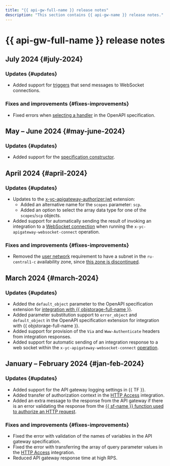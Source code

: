 ```yaml
---
title: "{{ api-gw-full-name }} release notes"
description: "This section contains {{ api-gw-name }} release notes."
---
```


# {{ api-gw-full-name }} release notes

## July 2024 {#july-2024}

### Updates {#updates}

* Added support for [triggers](concepts/trigger/index.md) that send messages to WebSocket connections.

### Fixes and improvements {#fixes-improvements}

* Fixed errors when [selecting a handler](concepts/index.md#algorithm) in the OpenAPI specification.

## May – June 2024 {#may-june-2024}

### Updates {#updates}

* Added support for the [specification constructor](operations/spec-constructor/index.md).

## April 2024 {#april-2024}

### Updates {#updates}

* Updates to the [x-yc-apigateway-authorizer:jwt](concepts/extensions/jwt-authorizer.md) extension:
    * Added an alternative name for the `scopes` parameter: `scp`.
    * Added an option to select the array data type for one of the `scopes`/`scp` objects.
* Added support for automatically sending the result of invoking an integration to a [WebSocket connection](concepts/extensions/websocket.md) when running the `x-yc-apigateway-websocket-connect` operation.

### Fixes and improvements {#fixes-improvements}

* Removed the [user network](concepts/networking#user-network) requirement to have a subnet in the `ru-central1-c` availability zone, since [this zone is discontinued](../overview/concepts/ru-central1-c-deprecation).

## March 2024 {#march-2024}

### Updates {#updates}

* Added the `default_object` parameter to the OpenAPI specification extension for [integration with {{ objstorage-full-name }}](concepts/extensions/object-storage.md).
* Added parameter substitution support to `error_object` and `default_object` in the OpenAPI specification extension for integration with {{ objstorage-full-name }}.
* Added support for provision of the `Via` and `Www-Authenticate` headers from integration responses.
* Added support for automatic sending of an integration response to a web socket within the `x-yc-apigateway-websocket-connect` [operation](concepts/extensions/websocket.md#connect).

## January – February 2024 {#jan-feb-2024}

### Updates {#updates}

* Added support for the API gateway logging settings in {{ TF }}.
* Added transfer of authorization context in the [HTTP Access](concepts/extensions/http.md) integration.
* Added an extra message to the response from the API gateway if there is an error validating the response from the [{{ sf-name }} function used to authorize an HTTP request](concepts/extensions/function-authorizer.md).

### Fixes and improvements {#fixes-improvements}

* Fixed the error with validation of the names of variables in the API gateway specification.
* Fixed the error with transferring the array of query parameter values in the [HTTP Access](concepts/extensions/http.md) integration.
* Reduced API gateway response time at high RPS.
